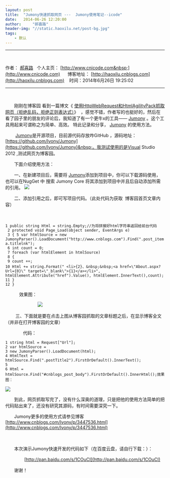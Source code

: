 ```yaml
---
layout: post
title:  "Jumony快速抓取网页 ---  Jumony使用笔记--icode"
date:   2014-06-26 12:20:00
author:     "郝喜路"
header-img: "//static.haoxilu.net/post-bg.jpg"
tags:
    - 默认
---
```

* * *

&nbsp;

作者： [郝喜路](http://weibo.com/haoxilu)&nbsp; &nbsp;个人主页： [http://www.cnicode.com&nbsp;](http://www.cnicode.com)&nbsp; &nbsp; &nbsp; 博客地址： [http://haoxilu.cnblogs.com](http://haoxilu.cnblogs.com)&nbsp; &nbsp; 时间：2014年6月26日 19:25:02

* * *

&nbsp;

　　刚刚在博客园 看到一篇博文《 [使用HttpWebRequest和HtmlAgilityPack抓取网页（拒绝乱码，拒绝正则表达式）](http://www.cnblogs.com/zskbll/p/3809321.html)》 &nbsp;，感觉不错，作者写的也挺好的，然后在看了园子里的朋友的评论后，我知道了有一个更牛x的工具—— [Jumony](https://github.com/Ivony/Jumony)&nbsp;。这个工具用起来可谓称之为简单、高效。 特此记录和分享， [Jumony](https://github.com/Ivony/Jumony)&nbsp;的使用方法。

　　 [Jumony](https://github.com/Ivony/Jumony)是开源项目，目前源代码存放咋GitHub ，源码地址：&nbsp; [https://github.com/Ivony/Jumony](https://github.com/Ivony/Jumony)&nbsp;。我测试使用的是Visual Studio 2012 ,测试网页为博客园。

　　下面介绍使用方法：

　　一、在新建项目后，需要将 [Jumony](https://github.com/Ivony/Jumony)添加到项目中，你可以下载源码使用，也可以在NugGet 中 搜索 Jumony Core 将其添加到项目中并且后自动添加所需的引用。 ![](http://images.cnitblog.com/i/578906/201406/261956567466117.png)

　　二、添加引用之后，即可写项目代码。（此处代码为获取 &nbsp;博客园首页文章内容）

　　

    1 public string Html = string.Empty;//为将拼接好html字符串返回给前台代码
     2 protected void Page_Load(object sender, EventArgs e)
     3 { 5 var htmlSource = new JumonyParser().LoadDocument("http://www.cnblogs.com").Find(".post_item a.titlelnk");
     6 int count = 0;
     7 foreach (var htmlElement in htmlSource)
     8 {
     9 count ++;
    10 Html += string.Format(" <li>{2}、&nbsp;&nbsp;<a href=\"About.aspx?Url={0}\" target=\"_blank\">{1}</a></li>", htmlElement.Attribute("href").Value(), htmlElement.InnerText(),count);
    11 }
    12 }

&nbsp; &nbsp;&nbsp;　　效果图：

　　　　　　　 ![](http://images.cnitblog.com/i/578906/201406/262003379894701.png)

&nbsp;　　三、下面就是要在点击上图从博客园抓取的文章标题之后，在显示博客全文（并非在打开博客园的文章）

　　　　代码：　　　

    1 string html = Request["Url"];
    2 var htmlSource =
    3 new JumonyParser().LoadDocument(html);
    4 HtmlText = htmlSource.Find(".postTitle2").FirstOrDefault().InnerText();
    5 
    6 Html = htmlSource.Find("#cnblogs_post_body").FirstOrDefault().InnerHtml();效果图：

 ![](http://images.cnitblog.com/i/578906/201406/262009158312381.png)

　　到此，网页抓取写完了，没有什么深奥的道理，只是把他的使用方法简单的把代码贴出来了，还没有研究其源码，有时间需要深究一下。

　　Jumony更多的使用方式请参见博客&nbsp; [http://www.cnblogs.com/Ivony/p/3447536.html](http://www.cnblogs.com/Ivony/p/3447536.html)&nbsp;

　　

　　本次演示Jumony快速开发的代码如下（在百度云盘，请自行下载：）：

　　　　 [http://pan.baidu.com/s/1COuCI](http://pan.baidu.com/s/1COuCI)

　　谢谢！
